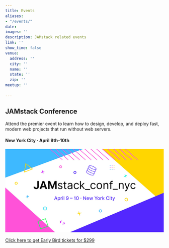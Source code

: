 ```yaml
---
title: Events
aliases:
- "/events/"
date: 
images: ''
description: JAMstack related events
link: ''
show_time: false
venue:
  address: ''
  city: ''
  name: ''
  state: ''
  zip: ''
meetup: ''

---
```

## JAMstack Conference

Attend the premier event to learn how to design, develop, and deploy fast, modern web projects that run without web servers.

#### New York City · April 9th–10th

[![](/uploads/jamstack-conf_sm.jpg)](https://jamstackconf.com/nyc/)

[Click here to get Early Bird tickets for $299](https://ti.to/netlify/jamstackconf-new-york-2019)